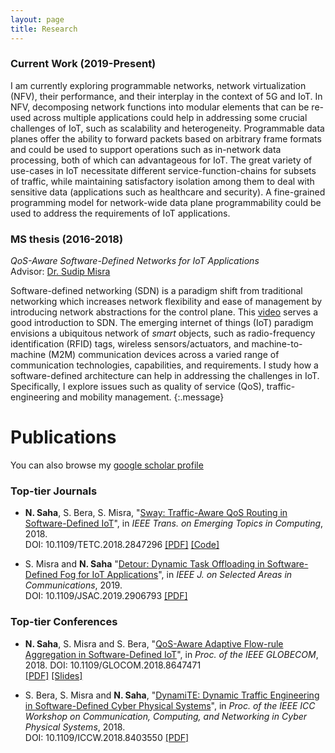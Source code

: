 ```yaml
---
layout: page
title: Research
---
```


### Current Work (2019-Present)
I am currently exploring programmable networks, network virtualization (NFV), their performance,
and their interplay in the context of 5G and IoT. In NFV, decomposing network functions into modular elements that can be re-used across multiple applications could help in addressing some crucial challenges of IoT, such as scalability and heterogeneity. Programmable data planes offer the ability to forward
packets based on arbitrary frame formats and could be used to support operations such as
in-network data processing, both of which can advantageous for IoT. The great variety of use-cases in IoT necessitate different service-function-chains for subsets of traffic, while maintaining satisfactory isolation among them to deal with sensitive data (applications such as healthcare and security). A fine-grained programming model for network-wide data plane programmability could be used to address the requirements of IoT applications.

### MS thesis (2016-2018)
*QoS-Aware Software-Defined Networks for IoT Applications* <br>
Advisor: [Dr. Sudip Misra](http://cse.iitkgp.ac.in/~smisra/index.html)

Software-defined networking (SDN) is a paradigm shift from traditional networking which increases network flexibility and ease of management by introducing network abstractions for the control plane. This [video](https://youtu.be/WabdXYzCAOU) serves a good introduction to SDN. The emerging internet of things (IoT) paradigm envisions a ubiquitous network of *smart* objects, such as radio-frequency identification (RFID) tags, wireless sensors/actuators, and machine-to-machine (M2M) communication devices across a varied range of communication technologies, capabilities, and requirements. I study how a software-defined architecture can help in addressing the challenges in IoT. Specifically, I explore issues such as quality of service (QoS), traffic-engineering and mobility management.
{:.message}

# Publications

You can also browse my [google scholar profile](https://scholar.google.co.in/citations?hl=en&user=gSAv2FUAAAAJ)
### Top-tier Journals
- **N. Saha**, S. Bera, S. Misra, "[Sway: Traffic-Aware QoS Routing in Software-Defined IoT](https://ieeexplore.ieee.org/document/8385144/)", in *IEEE Trans. on Emerging Topics in Computing*, 2018. <br>
DOI: 10.1109/TETC.2018.2847296 [[PDF]](../assets/Sway.pdf) [[Code]](https://github.com/niloysh/sway)

- S. Misra and **N. Saha** "[Detour: Dynamic Task Offloading in Software-Defined Fog for IoT Applications](https://ieeexplore.ieee.org/document/8672614)", in *IEEE J. on Selected Areas in Communications*, 2019. <br>
DOI: 10.1109/JSAC.2019.2906793 [[PDF]](../assets/Detour.pdf)

### Top-tier Conferences
- **N. Saha**, S. Misra and S. Bera, "[QoS-Aware Adaptive Flow-rule Aggregation in Software-Defined IoT](https://ieeexplore.ieee.org/document/8647471)", in *Proc. of the IEEE GLOBECOM*, 2018. DOI: 10.1109/GLOCOM.2018.8647471 <br>
[[PDF]](../assets/Dual-Globecom.pdf) [[Slides]](../assets/Dual-Globecom-slides.pdf)

- S. Bera, S. Misra and **N. Saha**, "[DynamiTE: Dynamic Traffic Engineering in Software-Defined Cyber Physical Systems](https://ieeexplore.ieee.org/document/8403550/)", in *Proc. of the IEEE ICC Workshop on Communication, Computing, and Networking in Cyber Physical Systems*, 2018. <br>
DOI: 10.1109/ICCW.2018.8403550 [[PDF]](../assets/DynamiTE.pdf)